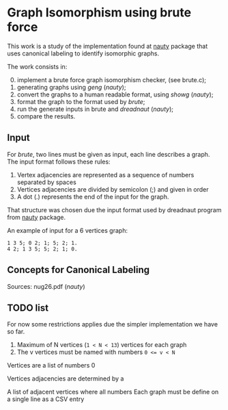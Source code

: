 # Graph Isomorphism using brute force

This work is a study of the implementation found at
[nauty](http://pallini.di.uniroma1.it) package that uses canonical labeling to
identify isomorphic graphs.

The work consists in:

0. implement a brute force graph isomorphism checker, (see brute.c);
1. generating graphs using _geng_ (_nauty_);
2. convert the graphs to a human readable format, using _showg_ (_nauty_);
3. format the graph to the format used by *brute*;
4. run the generate inputs in brute and _dreadnaut_ (_nauty_);
5. compare the results.

## Input

For *brute*, two lines must be given as input, each line describes a graph. The input format
follows these rules:

1. Vertex adjacencies are represented as a sequence of numbers separated by spaces
2. Vertices adjacencies are divided by semicolon (;) and given in order
3. A dot (.) represents the end of the input for the graph.

That structure was chosen due the input format used by dreadnaut program from
[nauty](http://pallini.di.uniroma1.it) package.

An example of input for a 6 vertices graph:

```
1 3 5; 0 2; 1; 5; 2; 1.
4 2; 1 3 5; 5; 2; 1; 0.
```

## Concepts for Canonical Labeling

Sources: nug26.pdf (_nauty_)



## TODO list

For now some restrictions applies due the simpler implementation we have so far.

1. Maximum of N vertices (`1 < N < 13`) vertices for each graph
2. The v vertices must be named with numbers `0 <= v < N`

Vertices are a list of numbers 0 

Vertices adjacencies are determined by a 

A list of adjacent vertices where all numbers 
Each graph must be define on a single line as a CSV entry

